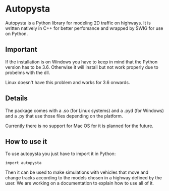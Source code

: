 # Autopysta
Autopysta is a Python library for modeling 2D traffic on highways. It is written natively in C++ for better perfomance and wrapped by SWIG for use on Python.

## Important
If the installation is on Windows you have to keep in mind that the Python version has to be 3.6. Otherwise it will install but not work properly due to probelms with the dll. 

Linux doesn't have this problem and works for 3.6 onwards.

## Details
The package comes with a .so (for Linux systems) and a .pyd (for Windows) and a .py that use those files depending on the platform.

Currently there is no support for Mac OS for it is planned for the future.

## How to use it
To use autopysta you just have to import it in Python:

    import autopysta

Then it can be used to make simulations with vehicles that move and change tracks according to the models chosen in a highway defined by the user. We are working on a documentation to explain how to use all of it.

 


